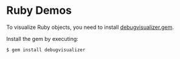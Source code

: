 # Ruby Demos

To visualize Ruby objects, you need to install [debugvisualizer.gem](https://github.com/ono-max/debugvisualizer).

Install the gem by executing:

    $ gem install debugvisualizer
